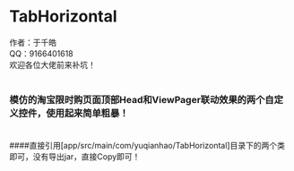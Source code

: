 TabHorizontal
===================================
作者：于千皓<br>
QQ：9166401618<br>
欢迎各位大佬前来补坑！<br><br>
### 模仿的淘宝限时购页面顶部Head和ViewPager联动效果的两个自定义控件，使用起来简单粗暴！<br><br>
####直接引用[app/src/main/com/yuqianhao/TabHorizontal]目录下的两个类即可，没有导出jar，直接Copy即可！
